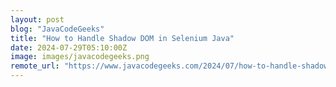```yaml
---
layout: post
blog: "JavaCodeGeeks"
title: "How to Handle Shadow DOM in Selenium Java"
date: 2024-07-29T05:10:00Z
image: images/javacodegeeks.png
remote_url: "https://www.javacodegeeks.com/2024/07/how-to-handle-shadow-dom-in-selenium-java.html"
---
```

